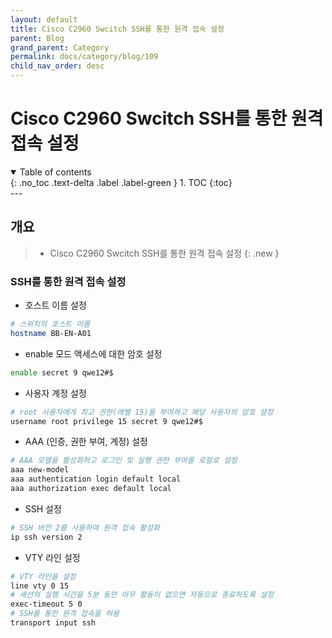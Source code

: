 ```yaml
---
layout: default
title: Cisco C2960 Swcitch SSH를 통한 원격 접속 설정
parent: Blog
grand_parent: Category
permalink: docs/category/blog/109
child_nav_order: desc
---
```

# Cisco C2960 Swcitch SSH를 통한 원격 접속 설정
<details open markdown="block">
  <summary>
    Table of contents
  </summary>
  {: .no_toc .text-delta .label .label-green }
1. TOC
{:toc}
</details>
---

## 개요

> - Cisco C2960 Swcitch SSH를 통한 원격 접속 설정
{: .new }

### SSH를 통한 원격 접속 설정

- 호스트 이름 설정

```bash
# 스위치의 호스트 이름
hostname BB-EN-A01
```

- enable 모드 액세스에 대한 암호 설정

```bash
enable secret 9 qwe12#$
```

- 사용자 계정 설정

```bash
# root 사용자에게 최고 권한(레벨 15)을 부여하고 해당 사용자의 암호 설정
username root privilege 15 secret 9 qwe12#$
```

- AAA (인증, 권한 부여, 계정) 설정

```bash
# AAA 모델을 활성화하고 로그인 및 실행 권한 부여를 로컬로 설정
aaa new-model
aaa authentication login default local
aaa authorization exec default local 
```

- SSH 설정

```bash
# SSH 버전 2를 사용하여 원격 접속 활성화
ip ssh version 2
```

- VTY 라인 설정

```bash
# VTY 라인을 설정
line vty 0 15
# 세션의 실행 시간을 5분 동안 아무 활동이 없으면 자동으로 종료하도록 설정
exec-timeout 5 0
# SSH를 통한 원격 접속을 허용
transport input ssh
```
